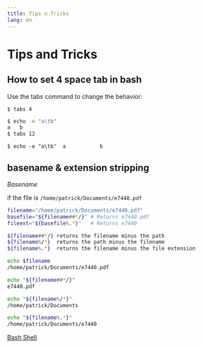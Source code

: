 ```yaml
---
title: Tips n Tricks
lang: en
---
```


# Tips and Tricks

## How to set 4 space tab in bash

Use the tabs command to change the behavior:

`$ tabs 4
`
```sh
$ echo -e "a\tb"      
a   b
$ tabs 12
```

`$ echo -e "a\tb" 
a           b
`
## basename & extension stripping 

*Basename*

if the file is `/home/patrick/Documents/e7440.pdf
`
```sh
filename="/home/patrick/Documents/e7440.pdf"
basefile="${filename##*/}" # Returns e7440.pdf
fileext="${basefile%.*}"   # Returns e7440

${filename##*/} returns the filename minus the path
${filename%/*}  returns the path minus the filename
${filename%.*}  returns the filename minus the file extension

echo $filename
/home/patrick/Documents/e7440.pdf

echo "${filename##*/}"
e7440.pdf

echo "${filename%/*}"
/home/patrick/Documents

echo "${filename%.*}"
/home/patrick/Documents/e7440
```

[Bash Shell](Bash_Shell.md)
